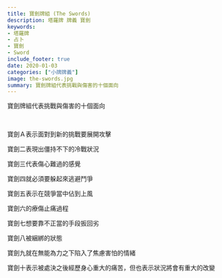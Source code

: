 ```yaml
---
title: 寶劍牌組 (The Swords)
description: 塔羅牌 牌義 寶劍
keywords:
- 塔羅牌
- 占卜
- 寶劍
- Sword
include_footer: true
date: 2020-01-03
categories: ["小牌牌義"]
image: the-swords.jpg
summary: 寶劍牌組代表挑戰與傷害的十個面向
---
```


<p class="title is-3">寶劍牌組代表挑戰與傷害的十個面向</p>
<br/>
<p class="subtitle is-6">寶劍Ａ表示面對到新的挑戰要展開攻擊</p>
<p class="subtitle is-6">寶劍二表現出僵持不下的冷戰狀況</p>
<p class="subtitle is-6">寶劍三代表傷心難過的感覺</p>
<p class="subtitle is-6">寶劍四就必須要躲起來逃避鬥爭</p>
<p class="subtitle is-6">寶劍五表示在競爭當中佔到上風</p>
<p class="subtitle is-6">寶劍六的療傷止痛過程</p>
<p class="subtitle is-6">寶劍七想要靠不正當的手段扳回劣</p>
<p class="subtitle is-6">寶劍八被綑綁的狀態</p>
<p class="subtitle is-6">寶劍九就在無能為力之下陷入了焦慮害怕的情緒</p>
<p class="subtitle is-6">寶劍十表示被處決之後經歷身心重大的痛苦，但也表示狀況將會有重大的改變</p>

